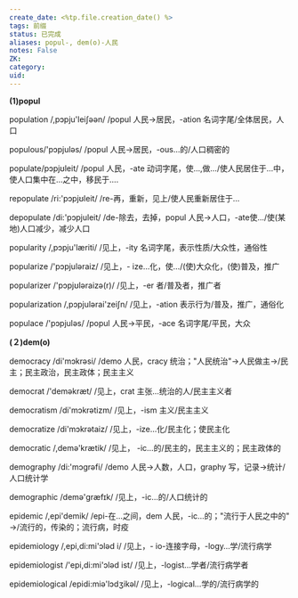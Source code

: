 ```yaml
---
create_date: <%tp.file.creation_date() %>
tags: 前缀
status: 已完成 
aliases: popul-, dem(o)-人民
notes: False
ZK: 
category: 
uid: 
---
```


**(1)popul**

population /,pɔpju'leiʃəәn/ /popul 人民→居民，-ation 名词字尾/全体居民，人口

populous/'pɔpjuləs/ /popul 人民→居民，-ous…的/人口稠密的 

populate/pɔpjʊleit/ /popul 人民，-ate 动词字尾，使…,做…/使人民居住于…中，使人口集中在…之中，移民于….

repopulate /ri:'pɔpjʊleit/ /re-再，重新，见上/使人民重新居住于… 

depopulate /di:'pɔpjuleit/ /de-除去，去掉，popul 人民→人口，-ate使…/使(某地)人口减少，减少人口

popularity /,pɔpju'læriti/ /见上，-ity 名词字尾，表示性质/大众性，通俗性

popularize /'pɔpjuləraiz/ /见上，- ize…化，使…/(使)大众化，(使)普及，推广

popularizer /'pɔpjʊləraizə(r)/ /见上，-er 者/普及者，推广者 

popularization /,pɔpjulərai'zeiʃn/ /见上，-ation 表示行为/普及，推广，通俗化

populace /'pɔpjuləs/ /popul 人民→平民，-ace 名词字尾/平民，大众

**(２)dem(o)**

democracy /di'mɔkrəsi/ /demo 人民，cracy 统治；"人民统治"→人民做主→/民主；民主政治，民主政体；民主主义

democrat /'deməkræt/ /见上，crat 主张…统治的人/民主主义者 

democratism /di'mɔkrətizm/ /见上，-ism 主义/民主主义 

democratize /di'mɔkrətaiz/ /见上，-ize…化/民主化；使民主化 

democratic /,demə'krætik/ /见上， -ic…的/民主的，民主主义的；民主政体的

demography /di:'mɔɡrəfi/ /demo 人民→人数，人口，graphy 写，记录→统计/人口统计学

demographic /demə'ɡræfɪk/ /见上，-ic…的/人口统计的 

epidemic /,epi'demik/ /epi-在…之间，dem 人民，-ic…的；"流行于人民之中的" →/流行的，传染的；流行病，时疫

epidemiology /,epi,di:mi'ɔləd i/ /见上，- io-连接字母，-logy…学/流行病学

epidemiologist /'epi,di:mi'ɔləd ist/ /见上，-logist…学者/流行病学者

epidemiological /epidi:miə'lɔdʒikəl/ /见上，-logical…学的/流行病学的
